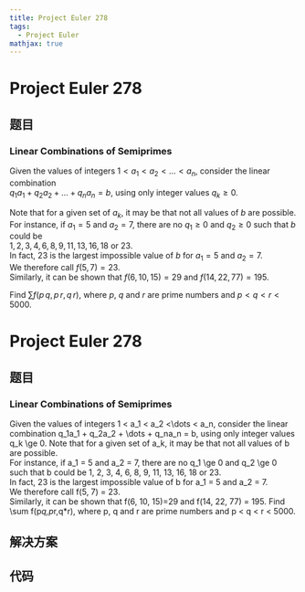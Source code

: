 ```yaml
---
title: Project Euler 278
tags:
  - Project Euler
mathjax: true
---
```

<escape><!-- more --></escape>
    
# Project Euler 278
## 题目
### Linear Combinations of Semiprimes


Given the values of integers $1 < a_1 < a_2 < \dots < a_n$, consider the linear combination<br />
$q_1 a_1+q_2 a_2 + \dots + q_n a_n=b$, using only integer values $q_k \ge 0$. 


Note that for a given set of $a_k$, it may be that not all values of $b$ are possible.<br />
For instance, if $a_1=5$ and $a_2=7$, there are no $q_1 \ge 0$ and $q_2 \ge 0$ such that $b$ could be<br /> 
$1, 2, 3, 4, 6, 8, 9, 11, 13, 16, 18$ or $23$.
<br />
In fact, $23$ is the largest impossible value of $b$ for $a_1=5$ and $a_2=7$.<br /> We therefore call $f(5, 7) = 23$.<br /> Similarly, it can be shown that $f(6, 10, 15)=29$ and $f(14, 22, 77) = 195$.


Find $\displaystyle \sum f( p\, q,p \, r, q \, r)$, where $p$, $q$ and $r$ are prime numbers and $p < q < r < 5000$.





# Project Euler 278
## 题目
### Linear Combinations of Semiprimes

Given the values of integers 1 < a_1 < a_2 <\dots < a_n, consider the linear combination q_1a_1 + q_2a_2 + \dots + q_na_n = b, using only integer values q_k \ge 0. 
Note that for a given set of a_k, it may be that not all values of b are possible.<br>For instance, if a_1 = 5 and a_2 = 7, there are no q_1 \ge 0 and q_2 \ge 0 such that b could be 1, 2, 3, 4, 6, 8, 9, 11, 13, 16, 18 or 23.<br>In fact, 23 is the largest impossible value of b for a_1 = 5 and a_2 = 7.<br>We therefore call f(5, 7) = 23.<br>Similarly, it can be shown that f(6, 10, 15)=29 and f(14, 22, 77) = 195.
Find \sum f(p*q,p*r,q*r), where p, q and r are prime numbers and p < q < r < 5000.


## 解决方案


## 代码


